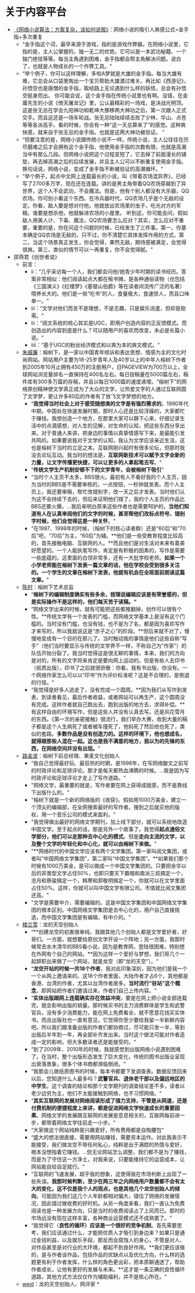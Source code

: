 # 关于内容平台

* [《网络小说算法：方案复杂，该如何说服》](https://m.igetget.com/share/course/preview/rz4dNnlvY5b8eLOGJ2wAZok2T8bI3nbaSEmANxYqke1ZlpMqgamAEk7Kj9Wo3R10)：网络小说的吸引人爽感公式=金手指+多次重复
  * “金手指这个词，最早来源于游戏，指的是游戏作弊器。在网络小说里，它指的是，主人公掌握的，独一无二的优势。它可以是一本武功秘籍、一个独门绝技等等。每当主角遇到困难，金手指都会帮主角解决问题。说白了，也就是人物成长的一个作弊工具。“
  * “举个例子，你可以这样理解，多啦A梦就是大雄的金手指。每当大雄有难，它总会从口袋里掏出一个宝贝帮助大雄渡过难关。再比如《西游记》，孙悟空也是唐僧的金手指，取经路上无论遇到什么样的妖怪，总会有孙悟空挺身而出。 你可能会说，这个金手指在传统小说里也有啊。没错，在金庸先生的小说《倚天屠龙记》里，公认最精彩的一场戏，是决战光明顶。这是张无忌在学会九阳神功和乾坤大挪移两大神功之后，第一次跟人正式交手。而且这还是一场车轮战。张无忌陆陆续续击败了少林、华山、点苍等等各派高手。看的时候，你会有一种“这一天总算来了”的感觉。这种爽快感，就来自于张无忌的金手指，也就是这两大神功被验证。 “
  * “但要注意的是，网络小说跟传统小说不一样。传统小说，主人公往往在历尽磨难之后才会拥有这个金手指，他使用金手指的次数有限，也就是高潮当中有那么几段。但网络小说把这个过程变短了，它去掉了前面漫长的铺垫，再去掉高潮之后的后续发展，并且主人公可以不断重复使用金手指。换句话说，网络小说，变成了金手指不断被验证的高潮循环。“
  * “举个例子，起点中文网上连载最长的小说，叫《带着农场混异界》，已经写了2700多万字，现在还在连载。讲的是男主角带着QQ农场穿越到了异世界，这个人不会武功，不会魔法。但是，他有个别人都没有大杀器，QQ农场。你可别小看这个东西。在冷兵器时代，QQ农场几乎是个无敌的设定。你看，敌人要是想对付他，他就放出农场里的虫子，吃光对方的军粮。谁要是想杀他，他就躲进农场的小屋里。 听到这，你可能会问，假如敌人用美人计、下毒、魔法，QQ农场要怎么应对？其实，怎么应对不重要，重要的是，你在问这个问题的时候，已经发生了三件事。第一，你基本确定QQ农场是无敌的，只不过，你不清楚它具体发挥作用的方式。第二，当这个场景真正发生，你会觉得，果然无敌，期待感被满足，会觉得很爽。第三，类似的情节可以一再重复，你不会觉得腻。“
* 邵燕君《创世者说》
  * 前言：
    * ii：“几乎采访每一个人，我们都会问他/她青少年时期的读书经历。答案非常相似：他们阅读起点大都在租书摊，是各种通俗读物（也包括《三国演义》《红楼梦》《基督山伯爵》等在读者间流传广泛的名著）喂养长大的。他们是一些“吃书“的人，食量极大，食速惊人，而且口味单一。“
    * iii：“文学对他们而言不是理想，不是志趣，只是娱乐消遣，但却是刚需。“
    * iii：“阅文系统的核心其实是UGC，即用户创造内容的正反馈模式。而创造出的内容到底是什么？可以随用户的喜欢而改变，未必是长篇小说。“
    * iiii：“基于UGC的粉丝经济模式和以爽为本的爽文模式。“
  * [朱威廉](https://mp.weixin.qq.com/s/AzHJ21lmNELb51uLgYXfPQ)：榕树下，是一家以中国青年倾诉和表达思想、情感为主的文化时尚网站。网站用户主要为18-25岁青年人及40岁以上的中年人榕树下作者到2005年10月止拥有450万的注册用户，日PAGEVIEW为700万以上，全球网站浏览量排名一直保持在400名左右。每日投稿量在5000篇左右，稿件库有300多万篇的存稿，并且以每日1000篇的速度递增。“榕树下”的网络原创精神使文学真正成为了大众的文学，让热爱文字的人通过互联网圆了文学梦，更让许多80后的作者有了放飞文字梦想的地方。
    * “**我觉得当时社会上对于感受随想类的文字是有强烈需求的**。1990年代中期，中国处在快速发展时期，那时人心还是比较浮躁的，大家都忙于赚钱。我想创造一个地方，在那里大家可以静下心来，仔细记录生活中的点滴感想，对人生的见解，对生命的认知，把这些东西分享出来。对于普通人来讲，把身边的事情以真挚情感写下来，是最能引发共鸣的。如果要说我对于文学的认知，我认为文学应该亲近生活，这也是榕树下当时的立足之本。互联网刚兴起时有很多论坛，但那时我没去论坛互动。我当时的想法是，**互联网新技术可以赋予文字全新的力量，让文字传播更快捷，可以让更多的人拿起笔去写**。“
    * “**传统文学生产机制安顿不下的文学青年，会被榕树下吸引**“
    * “当时个人主页不太多，BBS很火。最初有人不看好我的个人主页，因为当时的BBS是不需要审核的，一点按钮，一秒钟就发表。而个人主页上，我还要审稿，帮忙改错别字，改一天之后才发表。当时他们认为这不会持续下去的，但后来证明他们错了，我的个人主页的作品比BBS还要火爆。...我后来明白原来这些作者也是需要呵护的，**当他们知道有人在认真审阅他们的文字的时候，甚至帮他们改标点符号、错别字时候，他们会觉得这是一种关怀**。“
    * "在1997、1998年的时候，（榕树下的核心读者群）还是“60后”和“70后”吧，“70后”为主，“60后”为辅。**他们是一些受教育程度比较高的，首先接触电脑、互联网的人。**而且他们是对生活对未来有着美好愿望的。一个人能执笔写作，肯定是有积极的因素的，写作是需要一些底蕴的。这里面的白领非常多，还有一大批学校老师。**如果一个小学老师能在榕树下发表一篇文章的话，他在学校会受到很多关注的。一个学生的文章在榕树下发表，他就有机会在全班面前朗读这篇文章。**"
  * [陈村](https://mp.weixin.qq.com/s?__biz=MjM5NTY2MjgzOQ==&mid=2751377044&idx=1&sn=551fe422ba29ae096191b985de18b4d4&chksm=80ff100cb788991a5cc6cfb3be18d1d1f7285a09dc0179eb95f35043a4c5d12ff9f223b737a7&scene=21#wechat_redirect)：榕树下艺术总监
    * “**榕树下的编辑制度确实有些多余，按理说编辑应该是有荣誉感的，但是实际操作不是这样的，他们每天苦于读稿。“**
    * “网络文学出来的时候，就有可能把这些都推翻掉，创作可以很有个性。**传统文学有一个发表的门槛，而网络文学基本上是没有这个门槛的。当时没有门槛，也没有钱，也不是为了名，都是因为喜欢写作才来写的，所以我就说这是“赤子之心”的阶段。**但后来就不对了，慢慢地变成有一个目的在那儿了。当时触动我的事情是他们这些自称“写手”（他们当时要显示与传统的文学界不一样，不称自己为“作家”）的队伍开始分裂了。我当时觉得这是很无聊的事情，本来，我们的方向是对的，所有的文字将来肯定是要向网上运动的。但是有些人去印书（纸质出版），印书了之后就很骄傲：你看，我有书出版，你没有。一个网络作家怎么可以以“印书”作为评价标准呢？这是不合理的，是倒退的行径。“
    * “我觉得是好多人逃走了，没有完成一个圆周。**因为我们从写作到发表，到读者看见，最后作者收益，或者网站可以再生产，这个圆周没有完成。这样作者就自己跑出去，跑到出版的地方去，求得补偿。**有这样自由的环境写作，但是这些人并没有认真去写。还是风花雪月的东西。《第一次的亲密接触》很流行，我们举办大赛，收到大量的稿子都是这个人生病死了或者被车撞死了，他妈死了然后他也死了，类似的套路。**多数作品是没有创造力的。这样的环境下，他也想成名，就得跟那些人混在一起。这也是我不满意的地方，我以为的先锋的东西，在网络空间并没有出现。**“
  * [路金波](https://mp.weixin.qq.com/s?__biz=MjM5NTY2MjgzOQ==&mid=2751377067&idx=1&sn=cff89696bb8c90e9ef1532fbb3887e6c&chksm=80ff1033b7889925a1afb854a1838d1d0699d308c9c3717926b89628dcc455a55d2dadd7baf7&scene=21#wechat_redirect)：榕树下前总经理、果麦文化创始人
    * “我自己觉得最好玩、最狂热的时期，是1998年，在写网络酸文之前写的时政评论和足球评论。那才是每天都热血沸腾的时候。...我是因为写时政评论和足球评论才走上了写作道路。“
    * "网络文学，最重要的就是，写作者要在网上获得成就感，而不是靠线下出版什么的。"
    * "榕树下就是一个新的网络版的《收获》。假如用1000万美金，建立一个顶尖的编辑部，在全网搜索最好的写作者。搜到之后就买他的版权，用一个音乐公司的模式来盈利。"
    * "我觉得做出最好的网络文学期刊，加上线下部分，就可以系统地改造中国文学。至于起点的话，那是另外一个故事了。我觉得**起点通俗文学部分，他们可以走那种去中心化的模式**。但是**走向主流的文学，以及整个文学的年轻化和中心化，就可以由榕树下来做。**"
    * "**网络时代的中国文学应该有两个文学集团。第一家叫阅文集团，或者叫“中国网络文学集团”，第二家叫“中国文学集团”。**如果我们那个时候有1000万美金，是可以做成一个中国文学集团的。只要把余华以后的非类型文学占住50%，也即只要天下霸唱和南派三叔搞定一个，沧月和蔡骏搞定一个，韩寒和郭敬明搞定一个，你就可以在文学里面占住50%。这样，你就可以叫中国文学有限公司。市值就比阅文集团还高。"
    * "文学是需要中介、需要编辑的。这是中国文学集团和中国网络文学集团的根本区别。中国网络文学集团是去中心化的，用户自己直接挑选，而中国文学集团是有编辑，有中介的。"
  * [楼兰雪](https://mp.weixin.qq.com/s?__biz=MjM5NTY2MjgzOQ==&mid=2751377088&idx=1&sn=4ab442c153ee0d392a023004f146ace8&chksm=80ff1058b788994ea7ef3e42f844f902db3e38b2d8e60454273cd3a32c0090e21e70099dfac0&scene=21#wechat_redirect)：龙的天空创始人
    * “**创建龙空的初衷很单纯，我跟其他几个创始人都是文学爱好者，好哥们。一方面，就想要给原创文学开设一个阵地；另一方面，我那时候常去水木清华的BBS看小说，因为是教育网，登陆很困难，特别想在外网有个自己的网站。**因为这样一个爱好与梦想，我们哥几个一起辞职出来做了一个网站，就是龙空（即“龙的天空”）。“
    * “**龙空开站的时候一共18个作者**，我对此印象深刻，因为他们是我一个一个从网上邀请来的。这18个作者里面，大陆作者才占6个，其他都是香港、台湾的作者，尤其以台湾作者居多。**当时流行“驻站”这个概念**，即网站把作者们邀请过来，作者们自己上传内容。“
    * “**实体出版跟网上连载确实存在效益冲突**，要是在网上把小说全部连载完，就会影响出版的销量。那时候买书的主力消费群体是学生和武警官兵，没有多少消费能力，能在网上免费看全，就不愿意花钱买实体书。而且出版社也一直有意见，它觉得你至少要给我留一半新鲜内容吧。所以我们跟准备出版的作者们都协商过，尽可能只发一半，等到出版后半年到一年，再全部补齐发出来。当时这个做法可能对作者造成一定的影响，但大多数读者还是能接受的。“
    * “到了2009年、2010年的时候，我就感觉到出版网络小说遇到困难了。在当时，整个出版形态发生了巨大变化，传统的图书出版业呈现出衰落景象，很多个体书商都濒临倒闭。“
    * “我那会儿做纸质图书的时候，每本书都要下发调查表。数据反馈回来以后，您知道什么人最多吗？**武警官兵、退休老干部以及偏远地区的中学生**。这个调查的结论和那个文学期刊的调查结论差不多，读者以老少边穷为主，他们不太能接触到网络，也不习惯网络。“
    * “**其实互联网的发展对网络阅读形成了强力支持，不管是从网速，还是付费机制的便捷程度上来讲，都是促进网络文学快速成长的重要因素**。网络文学的发展跟互联网的发展是息息相关的，互联网每前进一步，都带着网络文学往前走一小步。“
    * “大家做这个网站纯粹是兴趣爱好，所有费用都是自掏腰包“
    * “盛大的想法很直接，需要用网站赚钱，需要资本运作。对此我表示不能接受，我们做龙空不带任何私心，纯粹是出于满腔的热情与爱好，根本没想指着它赚钱。...但无论网站怎么调整，我们都不是为了赚钱，而是为了守住这一方净土，对我来说，只要能维持它的运营成本，让网站能自给自足就行。“
    * “互联网的飞速发展，超乎我的想象，这使得我在市场判断上出现了一些失误。**我那时候判断，至少在两三年之内网络用户数量都不会有太大的变化，这不仅是我个人的观点，也是其他几个龙空创始人的倾向**。可能因为我们这几个人年龄都相对偏大，错估了网络的发展情况，因此错过做收费的好时机。从另一角度来看，我们一直认为免费阅读也是一种发展方向，只是当时的收费阅读占了上风而已。那时的市场远没有现在这样丰富，各种商业运营模式还不成熟罢了。“
    * “我觉得它（**良性的循环）应该是一个很好的竞争机制**。首先需要思考，我们应该通过什么，才能把优质人才吸引到身边来？如果只是通过金钱利益，以及娱乐手段，那反而会腐蚀人的身心，不管是对人、对作品甚至是对行业的大环境，都起不到良好作用。**我们更应该做的，是与作者谈作品，包括作品的优缺点以及优化方向，什么样的选题更有利于作者发挥，什么样的角色更出彩，把本质聊通透了，帮助作者成长，让他有更好的发展与未来。**这才是一条正确的良性循环道路，其他方式方法仅仅作为辅助福利，并不是核心所在。“
  * [weid](https://mp.weixin.qq.com/s?__biz=MjM5NTY2MjgzOQ==&mid=2751377128&idx=1&sn=48f87328687c732db7f75435add37cb1&chksm=80ff1070b7889966df37dc391e32e4b5caaf90148ec72b93d08da394c1d6f3127136e38df7cd&scene=21#wechat_redirect)：龙的天空创始人、网评家
    * 



